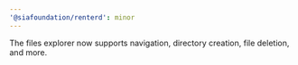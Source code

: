 ```yaml
---
'@siafoundation/renterd': minor
---
```


The files explorer now supports navigation, directory creation, file deletion, and more.
